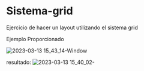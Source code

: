 # Sistema-grid
Ejercicio de hacer un layout utilizando el sistema grid

Ejemplo Proporcionado

![2023-03-13 15_43_14-Window](https://user-images.githubusercontent.com/102486877/224838973-f1b0e2c8-1f0e-4cda-a150-93c1d24ef76e.png)

resultado:
![2023-03-13 15_40_02-](https://user-images.githubusercontent.com/102486877/224839219-990301d7-2346-4882-b519-d54ba5a2f7e8.png)
